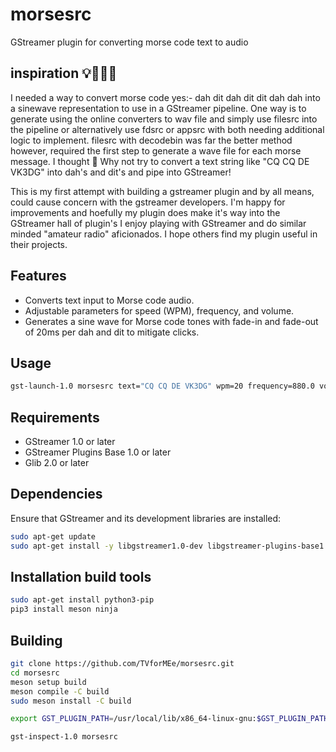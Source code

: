 # morsesrc
GStreamer plugin for converting morse code text to audio

## inspiration 💡🌟👩‍🎨
I needed a way to convert morse code yes:- dah dit dah dit dit dah dah into a sinewave representation to use in a GStreamer pipeline. One way is to generate using the online converters to wav file and simply use filesrc into the pipeline or alternatively use fdsrc or appsrc with both needing additional logic to implement.
filesrc with decodebin was far the better method however, required the first step to generate a wave file for each morse message. 
I thought 🤔 Why not try to convert a text string like "CQ CQ DE VK3DG" into dah's and dit's and pipe into GStreamer!

This is my first attempt with building a gstreamer plugin and by all means, could cause concern with the gstreamer developers. I'm happy for improvements and hoefully my plugin does make it's way into the GStreamer hall of plugin's
I enjoy playing with GStreamer and do similar minded "amateur radio" aficionados.  I hope others find my plugin useful in their projects.

## Features

- Converts text input to Morse code audio.
- Adjustable parameters for speed (WPM), frequency, and volume.
- Generates a sine wave for Morse code tones with fade-in and fade-out of 20ms per dah and dit to mitigate clicks.

## Usage

```bash
gst-launch-1.0 morsesrc text="CQ CQ DE VK3DG" wpm=20 frequency=880.0 volume=0.5 ! audioconvert ! autoaudiosink
```

## Requirements

- GStreamer 1.0 or later
- GStreamer Plugins Base 1.0 or later
- Glib 2.0 or later
  
## Dependencies

Ensure that GStreamer and its development libraries are installed:

```bash
sudo apt-get update
sudo apt-get install -y libgstreamer1.0-dev libgstreamer-plugins-base1.0-dev
```

## Installation build tools

```bash
sudo apt-get install python3-pip
pip3 install meson ninja
```
## Building

```bash
git clone https://github.com/TVforMEe/morsesrc.git
cd morsesrc
meson setup build
meson compile -C build
sudo meson install -C build

export GST_PLUGIN_PATH=/usr/local/lib/x86_64-linux-gnu:$GST_PLUGIN_PATH

gst-inspect-1.0 morsesrc
```

